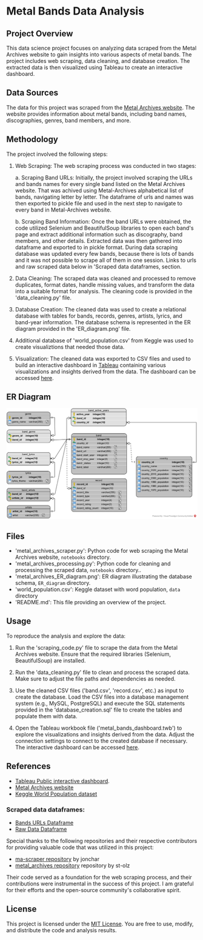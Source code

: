 # Metal Bands Data Analysis

## Project Overview
This data science project focuses on analyzing data scraped from the Metal Archives website to gain insights into various aspects of metal bands. The project includes web scraping, data cleaning, and database creation. The extracted data is then visualized using Tableau to create an interactive dashboard.

## Data Sources

The data for this project was scraped from the [Metal Archives website](https://www.metal-archives.com/). The website provides information about metal bands, including band names, discographies, genres, band members, and more.

## Methodology

The project involved the following steps:

1. Web Scraping: The web scraping process was conducted in two stages:

   a. Scraping Band URLs: Initially, the project involved scraping the URLs and bands names for every single band listed on the Metal Archives website. That was achived using Metal-Archives alphabetical list of bands, navigating letter by letter. The dataframe of urls and names was then exported to pickle file and used in the next step to navigate to every band in Metal-Archives website.

   b. Scraping Band Information: Once the band URLs were obtained, the code utilized Selenium and BeautifulSoup libraries to open each band's page and extract additional information such as discography, band members, and other details. Extracted data was then gathered into dataframe and exported to in pickle format. During data scraping database was updated every few bands, because there is lots of bands and it was not possible to scrape all of them in one session. Links to urls and raw scraped data below in 'Scraped data dataframes, section.

2. Data Cleaning: The scraped data was cleaned and processed to remove duplicates, format dates, handle missing values, and transform the data into a suitable format for analysis. The cleaning code is provided in the 'data_cleaning.py' file.

4. Database Creation: The cleaned data was used to create a relational database with tables for bands, records, genres, artists, lyrics, and band-year information. The database schema is represented in the ER diagram provided in the 'ER_diagram.png' file.

5. Additional database of 'world_population.csv' from Keggle was used to create visualiztions that needed those data.  

6. Visualization: The cleaned data was exported to CSV files and used to build an interactive dashboard in [Tableau](https://public.tableau.com/) containing various visualizations and insights derived from the data. The dashboard can be accessed [here](https://public.tableau.com/app/profile/miko.aj.kasprzyk/viz/metal_archives_statistics/Dashboard1).

## ER Diagram

![alt text](https://github.com/MikolajKasprzyk/metal_archives_statistics/blob/main/ER_diagram/metal_archives_ER_diagram.png)

## Files

- 'metal_archives_scraper.py': Python code for web scraping the Metal Archives website, `notebooks` directory.
- 'metal_archives_processing.py': Python code for cleaning and processing the scraped data, `notebooks` directory..
- 'metal_archives_ER_diagram.png': ER diagram illustrating the database schema, `ER_diagram` directory.
- 'world_population.csv': Keggle dataset with word population,  `data` directory
- 'README.md': This file providing an overview of the project.

## Usage

To reproduce the analysis and explore the data:

1. Run the 'scraping_code.py' file to scrape the data from the Metal Archives website. Ensure that the required libraries (Selenium, BeautifulSoup) are installed.

2. Run the 'data_cleaning.py' file to clean and process the scraped data. Make sure to adjust the file paths and dependencies as needed.

3. Use the cleaned CSV files ('band.csv', 'record.csv', etc.) as input to create the database. Load the CSV files into a database management system (e.g., MySQL, PostgreSQL) and execute the SQL statements provided in the 'database_creation.sql' file to create the tables and populate them with data.

4. Open the Tableau workbook file ('metal_bands_dashboard.twb') to explore the visualizations and insights derived from the data. Adjust the connection settings to connect to the created database if necessary. The interactive dashboard can be accessed [here](https://public.tableau.com/app/profile/miko.aj.kasprzyk/viz/metal_archives_statistics/Dashboard1).

## References

- [Tableau Public interactive dashboard](https://public.tableau.com/app/profile/miko.aj.kasprzyk/viz/metal_archives_statistics/Dashboard1).
- [Metal Archives website](https://www.metal-archives.com/)
- [Keggle World Population dataset](https://www.kaggle.com/datasets/iamsouravbanerjee/world-population-dataset)

### Scraped data dataframes:
- [Bands URLs Dataframe](https://drive.google.com/file/d/1-UfaAvWHm4vEQQGQCpq5mGCzaQe_KCFX/view?usp=sharing)
- [Raw Data Dataframe](https://drive.google.com/file/d/1o5Rle2OSVvGL7PHpPbD_Jy_wgJHzpsLr/view?usp=sharing)

 Special thanks to the following repositories and their respective contributors for providing valuable code that was utilized in this project:

   - [ma-scraper repository](https://github.com/jonchar/ma-scraper) by jonchar
   - [metal_archives repository](https://github.com/st-olz/metal_archives) repository by st-olz

Their code served as a foundation for the web scraping process, and their contributions were instrumental in the success of this project. I am grateful for their efforts and the open-source community's collaborative spirit.

## License

This project is licensed under the [MIT License](https://opensource.org/licenses/MIT). You are free to use, modify, and distribute the code and analysis results.

